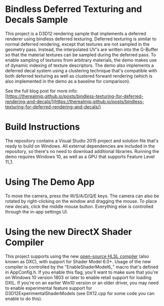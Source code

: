 # Bindless Deferred Texturing and Decals Sample

This project is a D3D12 rendering sample that implements a deferred renderer using bindless deferred texturing. Deferred texturing is similar to normal deferred rendering, except that textures are not sampled in the geometry pass. Instead, the interpolated UV's are written into the G-Buffer so that the material textures can be sampled during the deferred pass. To enable sampling of textures from arbitrary materials, the demo makes use of dynamic indexing of texture descriptors. The demo also implements a deferred decal system using a clustering technique that's compatible with both deferred texturing as well as clustered forward rendering (which is also implemented in the demo as a baseline for comparison).

See the full blog post for more info: [https://therealmjp.github.io/posts/bindless-texturing-for-deferred-rendering-and-decals/](https://therealmjp.github.io/posts/bindless-texturing-for-deferred-rendering-and-decals/)

# Build Instructions

The repository contains a Visual Studio 2015 project and solution file that's ready to build on Windows. All external dependencies are included in the repository, so there's no need to download additional libraries. Running the demo requires Windows 10, as well as a GPU that supports Feature Level 11_1.

# Using The Demo App

To move the camera, press the W/S/A/D/Q/E keys. The camera can also be rotated by right-clicking on the window and dragging the mouse. To place new decals, click the middle mouse button. Everything else is controlled through the in-app settings UI.

# Using the new DirectX Shader Compiler

This project supports using the new [open-source HLSL compiler](https://github.com/Microsoft/DirectXShaderCompiler) (also known as DXC), with support for Shader Model 6.0+. Usage of the new compiler is controlled by the "EnableShaderModel6_" macro that's defined in AppConfig.h. If you enable this flag, you'll want to make sure that you're on Windows 10 version 1803 or later to enable retail support for loading DXIL. If you're on an earlier Win10 version or an older driver, you may need to enable experimental feature support for D3D12ExperimentalShaderModels (see DX12.cpp for some code you can enable to do this).

